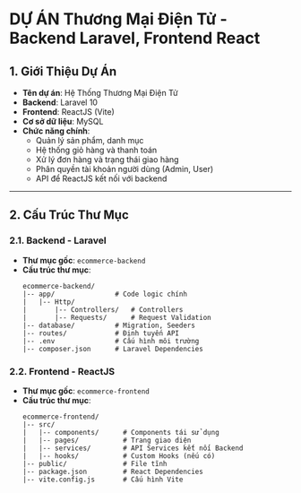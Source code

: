 # DỰ ÁN Thương Mại Điện Tử - Backend Laravel, Frontend React

## 1. Giới Thiệu Dự Án
- **Tên dự án**: Hệ Thống Thương Mại Điện Tử
- **Backend**: Laravel 10
- **Frontend**: ReactJS (Vite)
- **Cơ sở dữ liệu**: MySQL
- **Chức năng chính**:
  - Quản lý sản phẩm, danh mục
  - Hệ thống giỏ hàng và thanh toán
  - Xử lý đơn hàng và trạng thái giao hàng
  - Phân quyền tài khoản người dùng (Admin, User)
  - API để ReactJS kết nối với backend

---

## 2. Cấu Trúc Thư Mục

### 2.1. Backend - Laravel
- **Thư mục gốc**: `ecommerce-backend`
- **Cấu trúc thư mục**:
  ```plaintext
  ecommerce-backend/
  |-- app/               # Code logic chính
  |   |-- Http/
  |       |-- Controllers/   # Controllers
  |       |-- Requests/      # Request Validation
  |-- database/          # Migration, Seeders
  |-- routes/            # Định tuyến API
  |-- .env               # Cấu hình môi trường
  |-- composer.json      # Laravel Dependencies
  ```

### 2.2. Frontend - ReactJS
- **Thư mục gốc**: `ecommerce-frontend`
- **Cấu trúc thư mục**:
  ```plaintext
  ecommerce-frontend/
  |-- src/
  |   |-- components/      # Components tái sử dụng
  |   |-- pages/           # Trang giao diện
  |   |-- services/        # API Services kết nối Backend
  |   |-- hooks/           # Custom Hooks (nếu có)
  |-- public/              # File tĩnh
  |-- package.json         # React Dependencies
  |-- vite.config.js       # Cấu hình Vite
  ```
